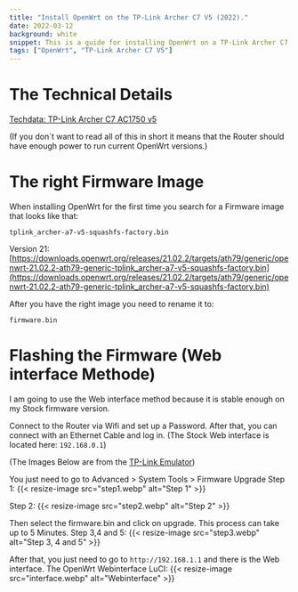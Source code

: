 ```yaml
---
title: "Install OpenWrt on the TP-Link Archer C7 V5 (2022)."
date: 2022-03-12
background: white
snippet: This is a guide for installing OpenWrt on a TP-Link Archer C7 V5.
tags: ["OpenWrt", "TP-Link Archer C7 V5"]
---
```

# The Technical Details
[Techdata: TP-Link Archer C7 AC1750 v5](https://web.archive.org/web/20220609111144/https://openwrt.org/toh/hwdata/tp-link/tp-link_archer_c7_v5)

(If you don´t want to read all of this in short it means that the Router should have enough power to run current OpenWrt versions.)

# The right Firmware Image

When installing OpenWrt for the first time you search for a Firmware image that looks like that:

```tplink_archer-a7-v5-squashfs-factory.bin```

Version 21: [https://downloads.openwrt.org/releases/21.02.2/targets/ath79/generic/openwrt-21.02.2-ath79-generic-tplink_archer-a7-v5-squashfs-factory.bin](https://downloads.openwrt.org/releases/21.02.2/targets/ath79/generic/openwrt-21.02.2-ath79-generic-tplink_archer-a7-v5-squashfs-factory.bin)

After you have the right image you need to rename it to:

```firmware.bin```

# Flashing the Firmware (Web interface Methode)

I am going to use the Web interface method because it is stable enough on my Stock firmware version.

Connect to the Router via Wifi and set up a Password. After that, you can connect with an Ethernet Cable and log in. (The Stock Web interface is located here: ```192.168.0.1```)

(The Images Below are from the [TP-Link Emulator](https://emulator.tp-link.com/archer-c7-v5/index.html))

You just need to go to Advanced > System Tools > Firmware Upgrade
Step 1: 
{{< resize-image src="step1.webp" alt="Step 1" >}}

Step 2: 
{{< resize-image src="step2.webp" alt="Step 2" >}}

Then select the firmware.bin and click on upgrade. This process can take up to 5 Minutes.
Step 3,4 and 5: 
{{< resize-image src="step3.webp" alt="Step 3, 4 and 5" >}}

After that, you just need to go to ```http://192.168.1.1``` and there is the Web interface.
The OpenWrt Webinterface LuCI: 
{{< resize-image src="interface.webp" alt="Webinterface" >}}
